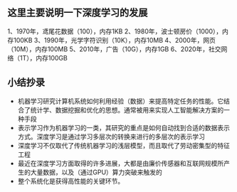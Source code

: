 ## 这里主要说明一下深度学习的发展
1、1970年，鸢尾花数据（100），内存1KB
2、1980年，波士顿房价（1000），内存100KB
3、1990年，光学字符识别（10K），内存10MB
4、2000年，网页（10M），内存100MB
5、2010年，广告（10G），内存1GB
6、2020年，社交网络（1T），内存100GB

## 小结抄录
+ 机器学习研究计算机系统如何利用经验（数据）来提高特定任务的性能。它结合了统计学、数据挖掘和优化的思想。通常被用来实现人工智能解决方案的一种手段
+ 表示学习作为机器学习的一类，其研究的重点是如何自动找到合适的数据表示方式。深度学习是通过学习多层次的转换来进行的多层次的表示学习
+ 深度学习不仅取代了传统机器学习的浅层模型，而且取代了劳动密集型的特征工程
+ 最近在深度学习方面取得的许多进展，大都是由廉价传感器和互联网规模所产生的大量数据，以及（通过GPU）算力突破来触发的
+ 整个系统化是获得高性能的关键环节。